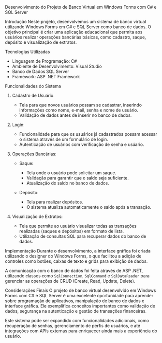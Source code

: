 Desenvolvimento do Projeto de Banco Virtual em Windows Forms com C# e SQL Server

Introdução
Neste projeto, desenvolvemos um sistema de banco virtual utilizando Windows Forms em C# e SQL Server como banco de dados. O objetivo principal é criar uma aplicação educacional que permita aos usuários realizar operações bancárias básicas, como cadastro, saque, depósito e visualização de extratos.

Tecnologias Utilizadas
- Linguagem de Programação:  C#
- Ambiente de Desenvolvimento:  Visual Studio
- Banco de Dados SQL Server
- Framework: ASP .NET Framework

Funcionalidades do Sistema
1. Cadastro de Usuário:
   - Tela para que novos usuários possam se cadastrar, inserindo informações como nome, e-mail, senha e nome de usuário. 
   - Validação de dados antes de inserir no banco de dados.

2. Login:
   - Funcionalidade para que os usuários já cadastrados possam acessar o sistema através de um formulário de login.
   - Autenticação de usuários com verificação de senha e usúario.

3. Operações Bancárias:
   - Saque:
     - Tela onde o usuário pode solicitar um saque.
     - Validação para garantir que o saldo seja suficiente.
     - Atualização do saldo no banco de dados.
   
   - Depósito:
     - Tela para realizar depósitos.
     - O sistema atualiza automaticamente o saldo após a transação.

4. Visualização de Extratos:
   - Tela que permite ao usuário visualizar todas as transações realizadas (saques e depósitos) em formato de lista.
   - Utilização de consultas SQL para recuperar dados do banco de dados.

Implementação
Durante o desenvolvimento, a interface gráfica foi criada utilizando o designer do Windows Forms, o que facilitou a adição de controles como botões, caixas de texto e grids para exibição de dados.

A comunicação com o banco de dados foi feita através de ASP .NET, utilizando classes como `SqlConnection`, `SqlCommand` e `SqlDataReader` para gerenciar as operações de CRUD (Create, Read, Update, Delete).

Considerações Finais
O projeto de banco virtual desenvolvido em Windows Forms com C# e SQL Server é uma excelente oportunidade para aprender sobre programação de aplicativos, manipulação de banco de dados e interface gráfica. Ele exemplifica conceitos importantes como validação de dados, segurança na autenticação e gestão de transações financeiras.

Este sistema pode ser expandido com funcionalidades adicionais, como recuperação de senhas, gerenciamento de perfis de usuários, e até integrações com APIs externas para enriquecer ainda mais a experiência do usuário.

